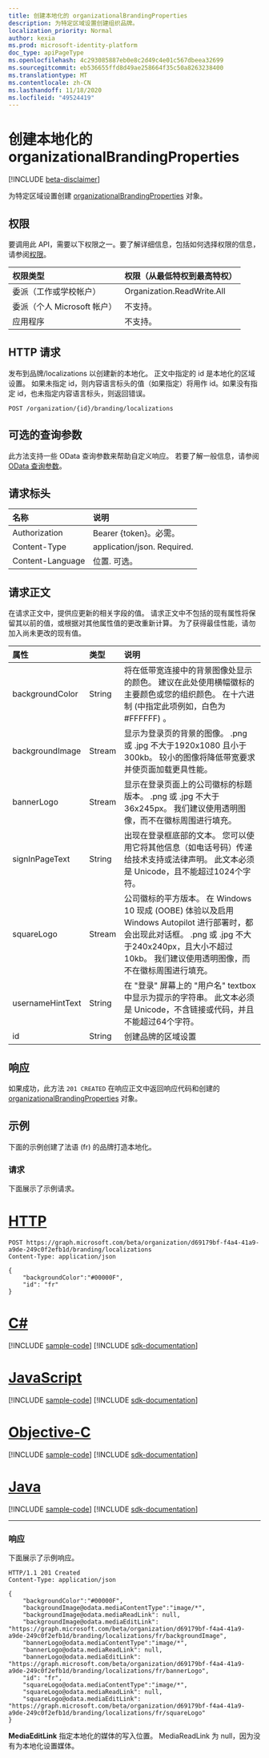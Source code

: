 ```yaml
---
title: 创建本地化的 organizationalBrandingProperties
description: 为特定区域设置创建组织品牌。
localization_priority: Normal
author: kexia
ms.prod: microsoft-identity-platform
doc_type: apiPageType
ms.openlocfilehash: 4c293085887eb0e8c2d49c4e01c567dbeea32699
ms.sourcegitcommit: eb536655ffd8d49ae258664f35c50a8263238400
ms.translationtype: MT
ms.contentlocale: zh-CN
ms.lasthandoff: 11/18/2020
ms.locfileid: "49524419"
---
```

# <a name="create-localized-organizationalbrandingproperties"></a>创建本地化的 organizationalBrandingProperties

[!INCLUDE [beta-disclaimer](../../includes/beta-disclaimer.md)]

为特定区域设置创建 [organizationalBrandingProperties](../resources/organizationalbrandingproperties.md) 对象。

## <a name="permissions"></a>权限

要调用此 API，需要以下权限之一。要了解详细信息，包括如何选择权限的信息，请参阅[权限](/graph/permissions-reference)。

| 权限类型                        | 权限（从最低特权到最高特权） |
|:---------------------------------------|:--------------------------------------------|
| 委派（工作或学校帐户）     | Organization.ReadWrite.All |
| 委派（个人 Microsoft 帐户） | 不支持。 |
| 应用程序                            | 不支持。 |

## <a name="http-request"></a>HTTP 请求

发布到品牌/localizations 以创建新的本地化。 正文中指定的 id 是本地化的区域设置。 如果未指定 id，则内容语言标头的值（如果指定）将用作 id。如果没有指定 id，也未指定内容语言标头，则返回错误。
<!-- { "blockType": "ignored" } -->

```http
POST /organization/{id}/branding/localizations
```

## <a name="optional-query-parameters"></a>可选的查询参数

此方法支持一些 OData 查询参数来帮助自定义响应。 若要了解一般信息，请参阅 [OData 查询参数](/graph/query-parameters)。

## <a name="request-headers"></a>请求标头

| 名称      |说明|
|:----------|:----------|
| Authorization | Bearer {token}。必需。 |
| Content-Type  | application/json. Required.  |
| Content-Language  | 位置. 可选。  |

## <a name="request-body"></a>请求正文

在请求正文中，提供应更新的相关字段的值。 请求正文中不包括的现有属性将保留其以前的值，或根据对其他属性值的更改重新计算。 为了获得最佳性能，请勿加入尚未更改的现有值。

| 属性     | 类型        | 说明 |
|:-------------|:------------|:------------|
|backgroundColor|String|将在低带宽连接中的背景图像处显示的颜色。 建议在此处使用横幅徽标的主要颜色或您的组织颜色。 在十六进制 (中指定此项例如，白色为 #FFFFFF) 。|
|backgroundImage|Stream|显示为登录页的背景的图像。 .png 或 .jpg 不大于1920x1080 且小于300kb。 较小的图像将降低带宽要求并使页面加载更具性能。|
|bannerLogo|Stream|显示在登录页面上的公司徽标的标题版本。 .png 或 .jpg 不大于36x245px。 我们建议使用透明图像，而不在徽标周围进行填充。|
|signInPageText|String|出现在登录框底部的文本。 您可以使用它将其他信息（如电话号码）传递给技术支持或法律声明。 此文本必须是 Unicode，且不能超过1024个字符。|
|squareLogo|Stream|公司徽标的平方版本。 在 Windows 10 现成 (OOBE) 体验以及启用 Windows Autopilot 进行部署时，都会出现此对话框。 .png 或 .jpg 不大于240x240px，且大小不超过10kb。 我们建议使用透明图像，而不在徽标周围进行填充。|
|usernameHintText|String|在 "登录" 屏幕上的 "用户名" textbox 中显示为提示的字符串。 此文本必须是 Unicode，不含链接或代码，并且不能超过64个字符。|
|id|String|创建品牌的区域设置|

## <a name="response"></a>响应

如果成功，此方法 `201 CREATED` 在响应正文中返回响应代码和创建的 [organizationalBrandingProperties](../resources/organizationalbrandingproperties.md) 对象。

## <a name="examples"></a>示例

下面的示例创建了法语 (fr) 的品牌打造本地化。

### <a name="request"></a>请求

下面展示了示例请求。

# <a name="http"></a>[HTTP](#tab/http)
<!-- {
  "blockType": "request",
  "name": "get_organizationalbrandingproperties"
}-->

```http
POST https://graph.microsoft.com/beta/organization/d69179bf-f4a4-41a9-a9de-249c0f2efb1d/branding/localizations
Content-Type: application/json

{
    "backgroundColor":"#00000F",
    "id": "fr"
}
```
# <a name="c"></a>[C#](#tab/csharp)
[!INCLUDE [sample-code](../includes/snippets/csharp/get-organizationalbrandingproperties-csharp-snippets.md)]
[!INCLUDE [sdk-documentation](../includes/snippets/snippets-sdk-documentation-link.md)]

# <a name="javascript"></a>[JavaScript](#tab/javascript)
[!INCLUDE [sample-code](../includes/snippets/javascript/get-organizationalbrandingproperties-javascript-snippets.md)]
[!INCLUDE [sdk-documentation](../includes/snippets/snippets-sdk-documentation-link.md)]

# <a name="objective-c"></a>[Objective-C](#tab/objc)
[!INCLUDE [sample-code](../includes/snippets/objc/get-organizationalbrandingproperties-objc-snippets.md)]
[!INCLUDE [sdk-documentation](../includes/snippets/snippets-sdk-documentation-link.md)]

# <a name="java"></a>[Java](#tab/java)
[!INCLUDE [sample-code](../includes/snippets/java/get-organizationalbrandingproperties-java-snippets.md)]
[!INCLUDE [sdk-documentation](../includes/snippets/snippets-sdk-documentation-link.md)]

---


### <a name="response"></a>响应

下面展示了示例响应。

<!-- {
  "blockType": "response",
  "truncated": true,
  "@odata.type": "microsoft.graph.organizationalBrandingProperties"
} -->

```http
HTTP/1.1 201 Created
Content-Type: application/json

{
    "backgroundColor":"#00000F",
    "backgroundImage@odata.mediaContentType":"image/*",
    "backgroundImage@odata.mediaReadLink": null,
    "backgroundImage@odata.mediaEditLink": "https://graph.microsoft.com/beta/organization/d69179bf-f4a4-41a9-a9de-249c0f2efb1d/branding/localizations/fr/backgroundImage",
    "bannerLogo@odata.mediaContentType":"image/*",
    "bannerLogo@odata.mediaReadLink": null,
    "bannerLogo@odata.mediaEditLink": "https://graph.microsoft.com/beta/organization/d69179bf-f4a4-41a9-a9de-249c0f2efb1d/branding/localizations/fr/bannerLogo",
    "id": "fr",
    "squareLogo@odata.mediaContentType":"image/*",
    "squareLogo@odata.mediaReadLink": null,
    "squareLogo@odata.mediaEditLink": "https://graph.microsoft.com/beta/organization/d69179bf-f4a4-41a9-a9de-249c0f2efb1d/branding/localizations/fr/squareLogo"
}
```
**MediaEditLink** 指定本地化的媒体的写入位置。 MediaReadLink 为 null，因为没有为本地化设置媒体。

<!-- uuid: 16cd6b66-4b1a-43a1-adaf-3a886856ed98
2019-02-04 14:57:30 UTC -->
<!-- {
  "type": "#page.annotation",
  "description": "Get organizationalBrandingProperties",
  "keywords": "",
  "section": "documentation",
  "tocPath": ""
}-->
